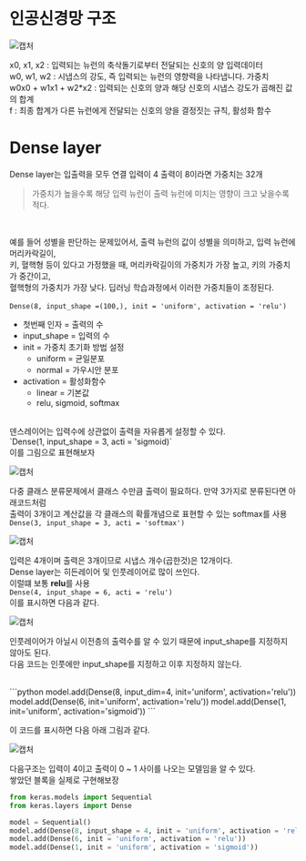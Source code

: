 # 인공신경망 구조
![캡처](https://user-images.githubusercontent.com/43857226/65927884-80b19780-e436-11e9-9676-71006fc7dd2e.PNG)
</br>

x0, x1, x2 : 입력되는 뉴런의 축삭돌기로부터 전달되는 신호의 양 입력데이터</br>
w0, w1, w2 : 시냅스의 강도, 즉 입력되는 뉴런의 영향력을 나타냅니다. 가중치</br>
w0x0 + w1x1 + w2*x2 : 입력되는 신호의 양과 해당 신호의 시냅스 강도가 곱해진 값의 합계</br>
f : 최종 합계가 다른 뉴런에게 전달되는 신호의 양을 결정짓는 규칙, 활성화 함수</br>

# Dense layer

Dense layer는 입출력을 모두 연결 입력이 4 출력이 8이라면 가중치는 32개 </br>
> 가중치가 높을수록 해당 입력 뉴런이 출력 뉴런에 미치는 영향이 크고 낮을수록 적다. </br>
</br>

예를 들어 성별을 판단하는 문제있어서, 출력 뉴런의 값이 성별을 의미하고, 입력 뉴런에 머리카락길이, </br>
키, 혈핵형 등이 있다고 가정했을 때, 머리카락길이의 가중치가 가장 높고, 키의 가중치가 중간이고, </br>
혈핵형의 가중치가 가장 낮다. 딥러닝 학습과정에서 이러한 가중치들이 조정된다.</br>
</br>
`Dense(8, input_shape =(100,), init = 'uniform', activation = 'relu')`
</br>
* 첫번째 인자 = 출력의 수</br>
* input_shape = 입력의 수</br>
* init =  가중치 초기화 방법 설정</br>
  * uniform = 균일분포
  * normal = 가우시안 분포
* activation = 활성화함수
  * linear = 기본값
  * relu, sigmoid, softmax
  
</br>
덴스레이어는 입력수에 상관없이 출력을 자유롭게 설정할 수 있다. </br>
`Dense(1, input_shape = 3, acti = 'sigmoid)`
</br>
이를 그림으로 표현해보자 </br>

![캡처](https://user-images.githubusercontent.com/43857226/65928380-b2c3f900-e438-11e9-83e9-bf6414abc042.PNG)
</br> 

다중 클래스 분류문제에서 클래스 수만큼 출력이 필요하다. 만약 3가지로 분류된다면 아래코드처럼</br>
출력이 3개이고 계산값을 각 클래스의 확률개념으로 표현할 수 있는 softmax를 사용 </br>
`Dense(3, input_shape = 3, acti = 'softmax')`
</br>

![캡처](https://user-images.githubusercontent.com/43857226/65935608-9cc43180-e454-11e9-961d-b83dcbf4bfd0.PNG)
</br>

입력은 4개이며 출력은 3개이므로 시냅스 개수(곱한것)은 12개이다. </br>
Dense layer는 히든레이어 및 인풋레이어로 많이 쓰인다. </br>
이럴떄 보통 **relu**를 사용 </br>
`Dense(4, input_shape = 6, acti = 'relu')`
</br>
이를 표시하면 다음과 같다. </br>

![캡처](https://user-images.githubusercontent.com/43857226/65934380-1b6aa000-e450-11e9-84f1-0f315a6a3237.PNG)
</br>

인풋레이어가 아닐시 이전층의 출력수를 알 수 있기 때문에 input_shape를 지정하지 않아도 된다. </br>
다음 코드는 인풋에만 input_shape를 지정하고 이후 지정하지 않는다. </br>

</br>
```python
model.add(Dense(8, input_dim=4, init='uniform', activation='relu'))
model.add(Dense(6, init='uniform', activation='relu'))
model.add(Dense(1, init='uniform', activation='sigmoid'))
```

이 코드를 표시하면 다음 아래 그림과 같다. </br>

![캡처](https://user-images.githubusercontent.com/43857226/65934467-8d42e980-e450-11e9-8474-f270704f3309.PNG)
</br>

다음구조는 입력이 4이고 출력이 0 ~ 1 사이를 나오는 모델임을 알 수 있다.</br>
쌓았던 블록을 실제로 구현해보장 </br> 

```python
from keras.models import Sequential
from keras.layers import Dense

model = Sequential()
model.add(Dense(8, input_shape = 4, init = 'uniform', activation = 'relu'))
model.add(Dense(6, init = 'uniform', activation = 'relu'))
model.add(Dense(1, init = 'uniform', activation = 'sigmoid'))
```
